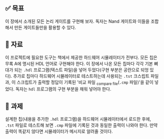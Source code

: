 ## ✅ 목표
이 장에서 소개된 모든 논리 게이트를 구현해 보자. 독자는 Nand 게이트와 이들을 조합해서 만든 게이트들만을 활용할 수 있다.

## 📂 자료
이 프로젝트에 필요한 도구는 책에서 제공한 하드웨어 시뮬레이터가 전부다. 모든 칩은 무록 A에 명시된 HDL 언어로 구현해야 한다.
이 장에서  나온 모든 칩마다 각각 기본 뼈대가 되는 `.hdl` 프로그램(텍스트 파일)을 넣어 두었다(구현 부분은 공란으로 되엉 있다).
추가로 칩마다 하드웨어 시뮬레이터로 테스트하는데 사용되는 `.tst` 크스립트 파일과, 
이 스크립트가 출력할 정답이 기록된 '비교 파일 <sub>compare file</sub>(`.cmp` 파일)'을 같이 넣었다.
독자는 `hdl` 프로그램의 구현 부분을 채워 넣어야 한다.

## 🧪 과제
설계한 칩(내용을 추가한 `.hdl` 프로그램)을 하드웨어 시뮬레이터에서 로드한 후에, 
`.tst` 파일로 테스트해 보면 `.cmp` 파일에 기록된 것과 동일한 출력이 나와야 한다.
만약 출력이 똑같지 않다면 시뮬레이터가 메시지로 알려줄 것이다.